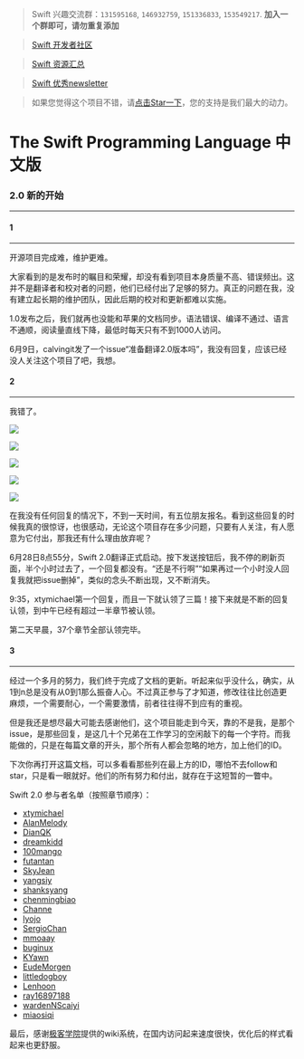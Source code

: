 > Swift 兴趣交流群：`131595168`, `146932759`, `151336833`, `153549217`. **加入一个群即可，请勿重复添加**

> <a target='_blank' href="http://swiftist.org">Swift 开发者社区</a>

> <a target='_blank' href="https://github.com/ipader/SwiftGuide">Swift 资源汇总</a>

> <a target='_blank' href="http://swiftsandbox.io">Swift 优秀newsletter</a>

<!-- -->
> 如果您觉得这个项目不错，请[点击Star一下](https://github.com/numbbbbb/the-swift-programming-language-in-chinese)，您的支持是我们最大的动力。

# The Swift Programming Language 中文版

### 2.0 新的开始	
-------

#### 1
-------

开源项目完成难，维护更难。

大家看到的是发布时的瞩目和荣耀，却没有看到项目本身质量不高、错误频出。这并不是翻译者和校对者的问题，他们已经付出了足够的努力。真正的问题在我，没有建立起长期的维护团队，因此后期的校对和更新都难以实施。

1.0发布之后，我们就再也没能和苹果的文档同步。语法错误、编译不通过、语言不通顺，阅读量直线下降，最低时每天只有不到1000人访问。

6月9日，calvingit发了一个issue“准备翻译2.0版本吗”，我没有回复，应该已经没人关注这个项目了吧，我想。

#### 2
-------

我错了。

![](https://raw.githubusercontent.com/numbbbbb/the-swift-programming-language-in-chinese/gh-pages/swift%202.0%E5%BC%95%E7%94%A8%E5%9B%BE%E7%89%87/1.png)

![](https://raw.githubusercontent.com/numbbbbb/the-swift-programming-language-in-chinese/gh-pages/swift%202.0%E5%BC%95%E7%94%A8%E5%9B%BE%E7%89%87/2.png)

![](https://raw.githubusercontent.com/numbbbbb/the-swift-programming-language-in-chinese/gh-pages/swift%202.0%E5%BC%95%E7%94%A8%E5%9B%BE%E7%89%87/3.png)

![](https://raw.githubusercontent.com/numbbbbb/the-swift-programming-language-in-chinese/gh-pages/swift%202.0%E5%BC%95%E7%94%A8%E5%9B%BE%E7%89%87/4.png)

![](https://raw.githubusercontent.com/numbbbbb/the-swift-programming-language-in-chinese/gh-pages/swift%202.0%E5%BC%95%E7%94%A8%E5%9B%BE%E7%89%87/5.png)

在我没有任何回复的情况下，不到一天时间，有五位朋友报名。看到这些回复的时候我真的很惊讶，也很感动，无论这个项目存在多少问题，只要有人关注，有人愿意为它付出，那我还有什么理由放弃呢？

6月28日8点55分，Swift 2.0翻译正式启动。按下发送按钮后，我不停的刷新页面，半个小时过去了，一个回复都没有。“还是不行啊”“如果再过一个小时没人回复我就把issue删掉”，类似的念头不断出现，又不断消失。

9:35，xtymichael第一个回复，而且一下就认领了三篇！接下来就是不断的回复认领，到中午已经有超过一半章节被认领。

第二天早晨，37个章节全部认领完毕。

#### 3
-------

经过一个多月的努力，我们终于完成了文档的更新。听起来似乎没什么，确实，从1到n总是没有从0到1那么振奋人心。不过真正参与了才知道，修改往往比创造更麻烦，一个需要耐心，一个需要激情，前者往往得不到应有的重视。

但是我还是想尽最大可能去感谢他们，这个项目能走到今天，靠的不是我，是那个issue，是那些回复，是这几十个兄弟在工作学习的空闲敲下的每一个字符。而我能做的，只是在每篇文章的开头，那个所有人都会忽略的地方，加上他们的ID。

下次你再打开这篇文档，可以多看看那些列在最上方的ID，哪怕不去follow和star，只是看一眼就好。他们的所有努力和付出，就存在于这短暂的一瞥中。

Swift 2.0 参与者名单（按照章节顺序）：
- [xtymichael](https://github.com/xtymichael)
- [AlanMelody](https://github.com/AlanMelody)
- [DianQK](https://github.com/DianQK)
- [dreamkidd](https://github.com/dreamkidd)
- [100mango](https://github.com/100mango)
- [futantan](https://github.com/futantan)
- [SkyJean](https://github.com/SkyJean)
- [yangsiy](https://github.com/yangsiy)
- [shanksyang](https://github.com/shanksyang)
- [chenmingbiao](https://github.com/chenmingbiao)
- [Channe](https://github.com/Channe)
- [lyojo](https://github.com/lyojo)
- [SergioChan](https://github.com/SergioChan)
- [mmoaay](https://github.com/mmoaay)
- [buginux](https://github.com/buginux)
- [KYawn](https://github.com/KYawn)
- [EudeMorgen](https://github.com/EudeMorgen)
- [littledogboy](https://github.com/littledogboy)
- [Lenhoon](https://github.com/Lenhoon)
- [ray16897188](https://github.com/ray16897188)
- [wardenNScaiyi](https://github.com/wardenNScaiyi)
- [miaosiqi](https://github.com/miaosiqi)

最后，感谢[极客学院](www.jikexueyuan.com)提供的wiki系统，在国内访问起来速度很快，优化后的样式看起来也更舒服。